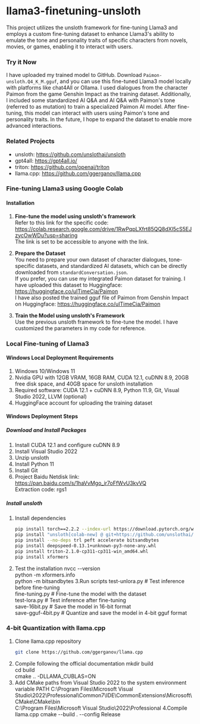 # llama3-finetuning-unsloth

This project utilizes the unsloth framework for fine-tuning Llama3 and employs a custom fine-tuning dataset to enhance Llama3's ability to emulate the tone and personality traits of specific characters from novels, movies, or games, enabling it to interact with users.

### Try it Now

I have uploaded my trained model to GitHub. Download `Paimon-unsloth.Q4_K_M.gguf`, and you can use this fine-tuned Llama3 model locally with platforms like chat4All or Ollama. I used dialogues from the character Paimon from the game Genshin Impact as the training dataset. Additionally, I included some standardized AI Q&A and AI Q&A with Paimon's tone (referred to as mutation) to train a specialized Paimon AI model. After fine-tuning, this model can interact with users using Paimon's tone and personality traits. In the future, I hope to expand the dataset to enable more advanced interactions.

### Related Projects

- unsloth: https://github.com/unslothai/unsloth
- gpt4all: https://gpt4all.io/
- triton: https://github.com/openai/triton
- llama.cpp: https://github.com/ggerganov/llama.cpp

### Fine-tuning Llama3 using Google Colab

#### Installation

1. **Fine-tune the model using unsloth's framework**  
   Refer to this link for the specific code: https://colab.research.google.com/drive/1RwPqpLXfrt85QQ8dXl5cS5EJzycOwWDu?usp=sharing  
   The link is set to be accessible to anyone with the link.

2. **Prepare the Dataset**  
   You need to prepare your own dataset of character dialogues, tone-specific datasets, and standardized AI datasets, which can be directly downloaded from `standardConversation.json`.  
   If you prefer, you can use my integrated Paimon dataset for training. I have uploaded this dataset to Huggingface: https://huggingface.co/uITimeCia/Paimon  
   I have also posted the trained gguf file of Paimon from Genshin Impact on Huggingface: https://huggingface.co/uITimeCia/Paimon  

3. **Train the Model using unsloth's Framework**  
   Use the previous unsloth framework to fine-tune the model. I have customized the parameters in my code for reference.

### Local Fine-tuning of Llama3

#### Windows Local Deployment Requirements

1. Windows 10/Windows 11  
2. Nvidia GPU with 12GB VRAM, 16GB RAM, CUDA 12.1, cuDNN 8.9, 20GB free disk space, and 40GB space for unsloth installation  
3. Required software: CUDA 12.1 + cuDNN 8.9, Python 11.9, Git, Visual Studio 2022, LLVM (optional)  
4. HuggingFace account for uploading the training dataset  

#### Windows Deployment Steps

##### Download and Install Packages

1. Install CUDA 12.1 and configure cuDNN 8.9  
2. Install Visual Studio 2022  
3. Unzip unsloth  
4. Install Python 11  
5. Install Git  
6. Project Baidu Netdisk link: https://pan.baidu.com/s/1haVvMgo_ir7oFfWvU3kvVQ   
   Extraction code: rgs1   

##### Install unsloth

1. Install dependencies  
   ```sh
   pip install torch==2.2.2 --index-url https://download.pytorch.org/whl/cu121  
   pip install "unsloth[colab-new] @ git+https://github.com/unslothai/unsloth.git"  
   pip install --no-deps trl peft accelerate bitsandbytes  
   pip install deepspeed-0.13.1+unknown-py3-none-any.whl  
   pip install triton-2.1.0-cp311-cp311-win_amd64.whl  
   pip install xformers
2. Test the installation
   nvcc --version  
  python -m xformers.info  
  python -m bitsandbytes
3.Run scripts
  test-unlora.py  # Test inference before fine-tuning  
  fine-tuning.py  # Fine-tune the model with the dataset  
  test-lora.py  # Test inference after fine-tuning  
  save-16bit.py  # Save the model in 16-bit format  
  save-gguf-4bit.py  # Quantize and save the model in 4-bit gguf format

### 4-bit Quantization with llama.cpp

1. Clone llama.cpp repository  
   ```sh
   git clone https://github.com/ggerganov/llama.cpp
2. Compile following the official documentation
   mkdir build  
   cd build  
   cmake .. -DLLAMA_CUBLAS=ON
3. Add CMake paths from Visual Studio 2022 to the system environment variable PATH
   C:\Program Files\Microsoft Visual Studio\2022\Professional\Common7\IDE\CommonExtensions\Microsoft\CMake\CMake\bin  
   C:\Program Files\Microsoft Visual Studio\2022\Professional
4.Compile llama.cpp
  cmake --build . --config Release  
